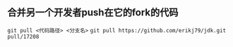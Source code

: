 ## 合并另一个开发者push在它的fork的代码

`git pull <代码路径> <分支名>`
`git pull https://github.com/erikj79/jdk.git pull/17208`

